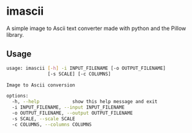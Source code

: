 # imascii

A simple image to Ascii text converter made with python and the Pillow library.

## Usage

```bash
usage: imascii [-h] -i INPUT_FILENAME [-o OUTPUT_FILENAME]
               [-s SCALE] [-c COLUMNS]

Image to Ascii conversion

options:
  -h, --help            show this help message and exit
  -i INPUT_FILENAME, --input INPUT_FILENAME
  -o OUTPUT_FILENAME, --output OUTPUT_FILENAME
  -s SCALE, --scale SCALE
  -c COLUMNS, --columns COLUMNS
```